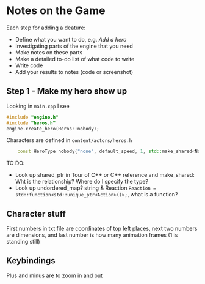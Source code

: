 # Notes on the Game

Each step for adding a deature:
- Define what you want to do, e.g. *Add a hero*
- Investigating parts of the engine that you need
- Make notes on these parts
- Make a detailed to-do list of what code to write
- Write code
- Add your results to notes (code or screenshot)

## Step 1 - Make my hero show up
Looking in `main.cpp` I see
```C++
#include "engine.h"
#include "heros.h"
engine.create_hero(Heros::nobody);
```
Characters are defined in `content/actors/heros.h`
```C++
    const HeroType nobody{"none", default_speed, 1, std::make_shared<None>(), {}};
```

TO DO:
- Look up shared_ptr in Tour of C++ or C++ reference and make_shared: Wht is the relationship? Where do I specify the type?
- Look up undordered_map? string & Reaction
```Reaction = std::function<std::unique_ptr<Action>()>;```, what is a function?


## Character stuff
First numbers in txt file are coordinates of top left places, next two numbers are dimensions, and last number is how many animation frames (1 is standing still)

## Keybindings
Plus and minus are to zoom in and out